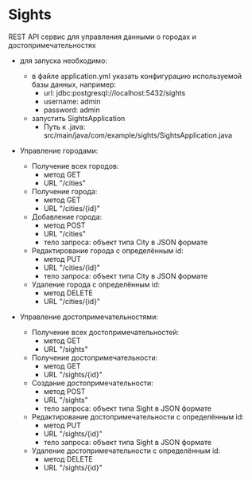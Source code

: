 # Sights
REST API сервис для управления данными о городах и достопримечательностях
 - для запуска необходимо:
   - в файле application.yml указать конфигурацию используемой базы данных, например:
      - url: jdbc:postgresql://localhost:5432/sights
      - username: admin
      - password: admin
   - запустить SightsApplication
      - Путь к .java: src/main/java/com/example/sights/SightsApplication.java

 - Управление городами:
   - Получение всех городов:
      - метод GET
      - URL "/cities"
   - Получение города:
      - метод GET
      - URL "/cities/{id}"
   - Добавление города:
      - метод POST
      - URL "/cities"
      - тело запроса: объект типа City в JSON формате
   - Редактирование города с определённым id:
      - метод PUT
      - URL "/cities/{id}"
      - тело запроса: объект типа City в JSON формате
   - Удаление города с определённым id:
      - метод DELETE
      - URL "/cities/{id}"


 - Управление достопримечательностями:
   - Получение всех достопримечательностей:
      - метод GET
      - URL "/sights"
   - Получение достопримечательности:
      - метод GET
      - URL "/sights/{id}"
   - Создание достопримечательности:
      - метод POST
      - URL "/sights"
      - тело запроса: объект типа Sight в JSON формате
   - Редактирование достопримечательности с определённым id:
      - метод PUT
      - URL "/sights/{id}"
      - тело запроса: объект типа Sight в JSON формате
   - Удаление достопримечательности с определённым id:
      - метод DELETE
      - URL "/sights/{id}"



